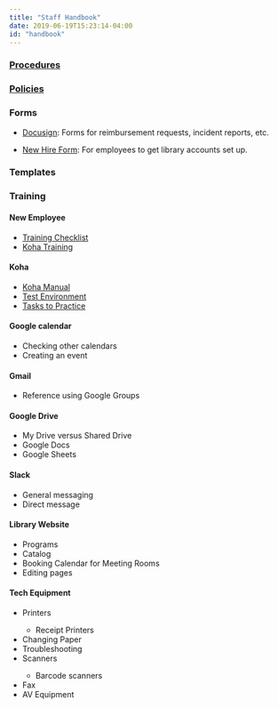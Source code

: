 ```yaml
---
title: "Staff Handbook"
date: 2019-06-19T15:23:14-04:00
id: "handbook"
---
```

<div class="container">
<h3><a href="https://drive.google.com/drive/u/0/folders/0AIt1Dx5FdaxSUk9PVA" target="_blank">Procedures</a></h3>

<h3><a href="https://github.com/leblibrary/Policies" target="_blank">Policies</a></h3>

<h3>Forms</h3>
<ul>
<li><p><a href="https://app.docusign.com/templates?view=shared" target="_blank">Docusign</a>: Forms for reimbursement requests, incident reports, etc.</p></li>

<li><a href="https://intranet.leblibrary.com/new-employee-request-form/" target="_blank">New Hire Form</a>: For employees to get library accounts set up.</p></li>
</ul>

<h3>Templates</h3>


<h3>Training</h3>

<div class="main">

<h4>New Employee</h4>
<ul>
  <li><a href="https://docs.google.com/document/d/1jPrIvRVe3zzDa6fcZg5tkTgJbubp03wd74QFaDaV15U/edit#heading=h.ifk18cgsk57l" target="_blank">Training Checklist</a></li>
  <li><a href="https://docs.google.com/document/d/1YO8Zu01ju3h9xt3zftaLBoof2a8xJgmm3bTH9q2499M/edit?usp=sharing" target="_blank">Koha Training</a></li>
</ul>
  <h4>Koha</h4>
  <ul>
    <li><a href="https://koha-community.org/manual/19.05/en/html/" target="_blank">Koha Manual</a></li>
    <li><a href="https://intranet.bywatersolutions.com/" target="_blank">Test Environment</a></li>
    <li><a href="https://bywatersolutions.com/education/koha-testing-plan" target="_blank">Tasks to Practice</a></li>
    </ul>

  <h4>Google calendar</h4>
  <ul>
    <li>Checking other calendars</li>
    <li>Creating an event</li>
    </ul>

  <h4>Gmail</h4>
  <ul>
    <li>Reference using Google Groups</li>
      </ul>

  <h4>Google Drive</h4>
  <ul>
    <li>My Drive versus Shared Drive</li>
    <li>Google Docs</li>
    <li>Google Sheets</li>
  </ul>

  <h4 id="slack">Slack</h4>
  <ul>
    <li>General messaging</li>
    <li>Direct message</li>
    </ul>

  <h4>Library Website</h4>
  <ul>
    <li>Programs</li>
    <li>Catalog</li>
    <li>Booking Calendar for Meeting Rooms</li>
    <li>Editing pages</li>
    </ul>

  <h4 id="tech">Tech Equipment</h4>
  <ul>
    <li>Printers</li>
      <ul>  
        <li>Receipt Printers</li>
      </ul>
    <li>Changing Paper</li>
    <li>Troubleshooting</li>
    <li>Scanners</li>
      <ul>
        <li>Barcode scanners</li>
      </ul>
    <li>Fax</li>
    <li>AV Equipment</li>
  </ul>
</div>
</div>
